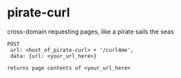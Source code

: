 pirate-curl
===========

cross-domain requesting pages, like a pirate sails the seas

```
POST
 url: <host_of_pirate-curl> + '/curl4me',
 data: {url: <your_url_here>}

returns page contents of <your_url_here>
```
